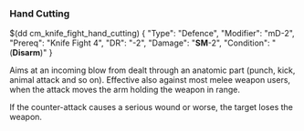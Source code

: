 ### Hand Cutting

$(dd cm_knife_fight_hand_cutting)
{ "Type": "Defence",
	"Modifier": "mD-2",
	"Prereq": "Knife Fight 4",
	"DR": "-2",
	"Damage": "__SM__-2",
	"Condition": "(__Disarm__)"
}

Aims at an incoming blow from dealt through an anatomic part (punch, kick,
animal attack and so on). Effective also against most melee weapon users,
when the attack moves the arm holding the weapon in range.

If the counter-attack causes a serious wound or worse, the target loses the
weapon.
